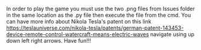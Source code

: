 In order to play the game you must use the two .png files from Issues folder in the same location as the .py file then execute the file from the cmd. You can have more info about Nikola Tesla's patent on this link https://teslauniverse.com/nikola-tesla/patents/german-patent-143453-device-remote-control-watercraft-means-electric-waves  navigate using  up down left right arrows. Have fun!!!
